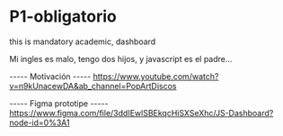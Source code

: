 # P1-obligatorio
this is mandatory academic, dashboard

Mi ingles es malo, tengo dos hijos, y javascript es el padre...

----- Motivación -----
https://www.youtube.com/watch?v=n9kUnacewDA&ab_channel=PopArtDiscos

----- Figma prototipe -----
https://www.figma.com/file/3ddIEwlSBEkqcHiSXSeXhc/JS-Dashboard?node-id=0%3A1
